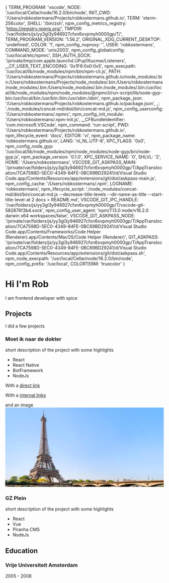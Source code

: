 {
  TERM_PROGRAM: 'vscode',
  NODE: '/usr/local/Cellar/node/16.2.0/bin/node',
  INIT_CWD: '/Users/robkostermans/Projects/robkostermans.github.io',
  TERM: 'xterm-256color',
  SHELL: '/bin/zsh',
  npm_config_metrics_registry: 'https://registry.npmjs.org/',
  TMPDIR: '/var/folders/js/yy3gl3y946927cfxn6xvpmyh0000gp/T/',
  TERM_PROGRAM_VERSION: '1.56.2',
  ORIGINAL_XDG_CURRENT_DESKTOP: 'undefined',
  COLOR: '1',
  npm_config_noproxy: '',
  USER: 'robkostermans',
  COMMAND_MODE: 'unix2003',
  npm_config_globalconfig: '/usr/local/etc/npmrc',
  SSH_AUTH_SOCK: '/private/tmp/com.apple.launchd.UPup1Xucmw/Listeners',
  __CF_USER_TEXT_ENCODING: '0x1F6:0x0:0x5',
  npm_execpath: '/usr/local/lib/node_modules/npm/bin/npm-cli.js',
  PATH: '/Users/robkostermans/Projects/robkostermans.github.io/node_modules/.bin:/Users/robkostermans/Projects/node_modules/.bin:/Users/robkostermans/node_modules/.bin:/Users/node_modules/.bin:/node_modules/.bin:/usr/local/lib/node_modules/npm/node_modules/@npmcli/run-script/lib/node-gyp-bin:/usr/local/bin:/usr/bin:/bin:/usr/sbin:/sbin',
  npm_package_json: '/Users/robkostermans/Projects/robkostermans.github.io/package.json',
  _: './node_modules/concat-md/dist/bin/concat-md.js',
  npm_config_userconfig: '/Users/robkostermans/.npmrc',
  npm_config_init_module: '/Users/robkostermans/.npm-init.js',
  __CFBundleIdentifier: 'com.microsoft.VSCode',
  npm_command: 'run-script',
  PWD: '/Users/robkostermans/Projects/robkostermans.github.io',
  npm_lifecycle_event: 'docs',
  EDITOR: 'vi',
  npm_package_name: 'robkostermans.github.io',
  LANG: 'nl_NL.UTF-8',
  XPC_FLAGS: '0x0',
  npm_config_node_gyp: '/usr/local/lib/node_modules/npm/node_modules/node-gyp/bin/node-gyp.js',
  npm_package_version: '0.1.0',
  XPC_SERVICE_NAME: '0',
  SHLVL: '2',
  HOME: '/Users/robkostermans',
  VSCODE_GIT_ASKPASS_MAIN: '/private/var/folders/js/yy3gl3y946927cfxn6xvpmyh0000gp/T/AppTranslocation/7CA7598D-5EC0-4349-84FE-0BC69BD29241/d/Visual Studio Code.app/Contents/Resources/app/extensions/git/dist/askpass-main.js',
  npm_config_cache: '/Users/robkostermans/.npm',
  LOGNAME: 'robkostermans',
  npm_lifecycle_script: './node_modules/concat-md/dist/bin/concat-md.js --decrease-title-levels --dir-name-as-title --start-title-level-at 2 docs > README.md',
  VSCODE_GIT_IPC_HANDLE: '/var/folders/js/yy3gl3y946927cfxn6xvpmyh0000gp/T/vscode-git-582876f3b4.sock',
  npm_config_user_agent: 'npm/7.13.0 node/v16.2.0 darwin x64 workspaces/false',
  VSCODE_GIT_ASKPASS_NODE: '/private/var/folders/js/yy3gl3y946927cfxn6xvpmyh0000gp/T/AppTranslocation/7CA7598D-5EC0-4349-84FE-0BC69BD29241/d/Visual Studio Code.app/Contents/Frameworks/Code Helper (Renderer).app/Contents/MacOS/Code Helper (Renderer)',
  GIT_ASKPASS: '/private/var/folders/js/yy3gl3y946927cfxn6xvpmyh0000gp/T/AppTranslocation/7CA7598D-5EC0-4349-84FE-0BC69BD29241/d/Visual Studio Code.app/Contents/Resources/app/extensions/git/dist/askpass.sh',
  npm_node_execpath: '/usr/local/Cellar/node/16.2.0/bin/node',
  npm_config_prefix: '/usr/local',
  COLORTERM: 'truecolor'
}

<a name="0_intromd"></a>

Hi I'm Rob
==============
I am frontend developer with spice

## Projects


<a name="1_projects0_projectsmd"></a>

I did a few projects

<a name="1_projects1_minddmd"></a>

### Moet ik naar de dokter
short description of the project with some highlights
- React
- React Native
- BotFramework
- NodeJs

With a [direct link](https://www.nu.nl/economie/6138654/sector-voorziet-volgende-week-grote-stappen-op-weg-naar-meer-reizen.html)

With a [internal links](#2_educationvumd)

and an image
![alt text](https://github.com/robkostermans/robkostermans.github.io/blob/main/docs/assets/paris.webp?raw=true)



<a name="1_projects2_gzpleinmd"></a>

### GZ Plein
short description of the project with some highlights
- React
- Vue
- Piranha CMS 
- NodeJs
## Education


<a name="2_education_educationmd"></a>



<a name="2_educationvumd"></a>

### Vrije Universiteit Amsterdam
2005 - 2008